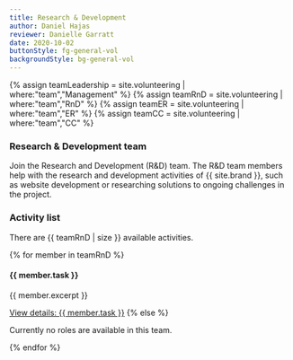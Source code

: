 ```yaml
---
title: Research & Development
author: Daniel Hajas
reviewer: Danielle Garratt
date: 2020-10-02
buttonStyle: fg-general-vol
backgroundStyle: bg-general-vol
---
```


{% assign teamLeadership = site.volunteering | where:"team","Management" %}
{% assign teamRnD = site.volunteering | where:"team","RnD" %}
{% assign teamER = site.volunteering | where:"team","ER" %}
{% assign teamCC = site.volunteering | where:"team","CC" %}

### Research & Development team

Join the Research and Development (R&D) team.
The R&D team members help with the research and development activities of {{ site.brand }}, such as website development or researching solutions to ongoing challenges in the project.

### Activity list

There are {{ teamRnD | size }} available activities.

{% for member in teamRnD %}
<h4>{{ member.task }}</h4>

<p>{{ member.excerpt }}</p>

<a href="{{ member.url | prepend: site.baseurl }}" class="{{ page.buttonStyle }}">View details: {{ member.task }}</a>
{% else %}
<p>Currently no roles are available in this team.</p>
{% endfor %}